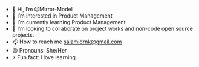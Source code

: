 - 👋 Hi, I’m @Mirror-Model
- 👀 I’m interested in Product Management
- 🌱 I’m currently learning Product Management
- 💞️ I’m looking to collaborate on project works and non-code open source projects.
- 📫 How to reach me salamidrnk@gmail.com
- 😄 Pronouns: She/Her
- ⚡ Fun fact: I love learning.

<!---
Mirror-Model/Mirror-Model is a ✨ special ✨ repository because its `README.md` (this file) appears on your GitHub profile.
You can click the Preview link to take a look at your changes.
--->

